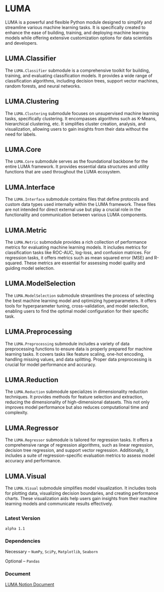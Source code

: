 # LUMA
<!-- ------------------ -->
LUMA is a powerful and flexible Python module designed to simplify and streamline 
various machine learning tasks. It is specifically created to enhance the ease of 
building, training, and deploying machine learning models while offering extensive 
customization options for data scientists and developers.


## LUMA.Classifier
<!-- ------------------- -->
The `LUMA.Classifier` submodule is a comprehensive toolkit for building, training,
and evaluating classification models. It provides a wide range of classification algorithms, 
including decision trees, support vector machines, random forests, and neural networks.

## LUMA.Clustering
<!-- ------------------- -->
The `LUMA.Clustering` submodule focuses on unsupervised machine learning tasks, 
specifically clustering. It encompasses algorithms such as K-Means, hierarchical clustering, etc. It simplifies cluster 
creation, analysis, and visualization, allowing users to gain insights from their data without the need for labels.

## LUMA.Core
<!-- ------------- -->
The `LUMA.Core` submodule serves as the foundational backbone for the entire LUMA framework. 
It provides essential data structures and utility functions that are used throughout the LUMA ecosystem.

## LUMA.Interface
<!-- ------------------ -->
The `LUMA.Interface` submodule contains files that define protocols and custom data types used internally within the LUMA 
framework. These files are not intended for direct external use but play a crucial role in the functionality and 
communication between various LUMA components.

## LUMA.Metric
<!-- --------------- -->
The `LUMA.Metric` submodule provides a rich collection of performance metrics for evaluating 
machine learning models. It includes metrics for classification tasks like ROC-AUC, log-loss, 
and confusion matrices. For regression tasks, it offers metrics such as mean squared error (MSE) 
and R-squared. These metrics are essential for assessing model quality and guiding model selection.

## LUMA.ModelSelection
<!-- ----------------------- -->
The `LUMA.ModelSelection` submodule streamlines the process of selecting the best machine learning 
model and optimizing hyperparameters. It offers tools for hyperparameter tuning, cross-validation, 
and model selection, enabling users to find the optimal model configuration for their specific task.

## LUMA.Preprocessing
<!-- ---------------------- -->
The `LUMA.Preprocessing` submodule includes a variety of data preprocessing functions to ensure data 
is properly prepared for machine learning tasks. It covers tasks like feature scaling, one-hot encoding, 
handling missing values, and data splitting. Proper data preprocessing is crucial for model performance 
and accuracy.

## LUMA.Reduction
<!-- --------------------- -->
The `LUMA.Reduction` submodule specializes in dimensionality reduction techniques. It provides methods 
for feature selection and extraction, reducing the dimensionality of high-dimensional datasets. 
This not only improves model performance but also reduces computational time and complexity.

## LUMA.Regressor
<!-- ------------------ -->
The `LUMA.Regressor` submodule is tailored for regression tasks. It offers a comprehensive range of 
regression algorithms, such as linear regression, decision tree regression, and support vector regression. 
Additionally, it includes a suite of regression-specific evaluation metrics to assess model 
accuracy and performance.

## LUMA.Visual
<!-- ------------------- -->
The `LUMA.Visual` submodule simplifies model visualization. It includes tools for plotting data,
visualizing decision boundaries, and creating performance charts. These visualization aids help 
users gain insights from their machine learning models and communicate results effectively.
##

### Latest Version
`alpha 1.1`

### Dependencies
Necessary – `NumPy`, `SciPy`, `Matplotlib`, `Seaborn`

Optional – `Pandas`

### Document
[LUMA Notion Document](https://lumerico284.notion.site/Machine-Learning-76330376b0e64cc1b95874c469aeb327?pvs=4)
